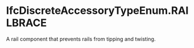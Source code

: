 IfcDiscreteAccessoryTypeEnum.RAILBRACE
======================================
A rail component that prevents rails from tipping and twisting.


